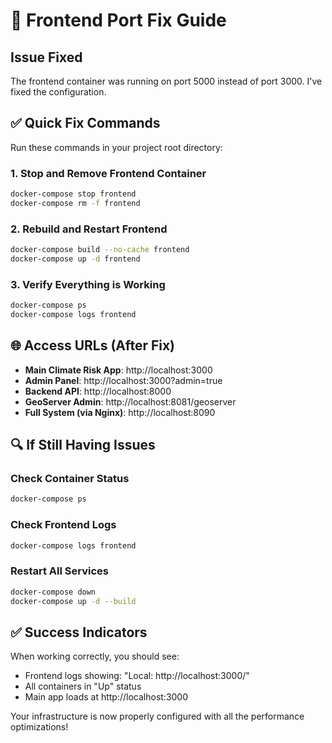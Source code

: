 # 🚀 Frontend Port Fix Guide

## Issue Fixed
The frontend container was running on port 5000 instead of port 3000. I've fixed the configuration.

## ✅ Quick Fix Commands

Run these commands in your project root directory:

### 1. Stop and Remove Frontend Container
```bash
docker-compose stop frontend
docker-compose rm -f frontend
```

### 2. Rebuild and Restart Frontend
```bash
docker-compose build --no-cache frontend
docker-compose up -d frontend
```

### 3. Verify Everything is Working
```bash
docker-compose ps
docker-compose logs frontend
```

## 🌐 Access URLs (After Fix)

- **Main Climate Risk App**: http://localhost:3000
- **Admin Panel**: http://localhost:3000?admin=true
- **Backend API**: http://localhost:8000
- **GeoServer Admin**: http://localhost:8081/geoserver
- **Full System (via Nginx)**: http://localhost:8090

## 🔍 If Still Having Issues

### Check Container Status
```bash
docker-compose ps
```

### Check Frontend Logs
```bash
docker-compose logs frontend
```

### Restart All Services
```bash
docker-compose down
docker-compose up -d --build
```

## ✅ Success Indicators

When working correctly, you should see:
- Frontend logs showing: "Local: http://localhost:3000/"
- All containers in "Up" status
- Main app loads at http://localhost:3000

Your infrastructure is now properly configured with all the performance optimizations!